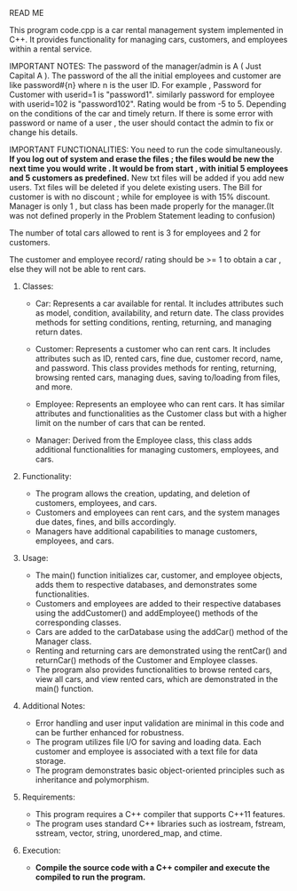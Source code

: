 READ ME

This program code.cpp is a car rental management system implemented in C++. It provides functionality for managing cars, customers, and employees within a rental service.

IMPORTANT NOTES:
The password of the manager/admin is A ( Just Capital A ).
The password of the all the initial employees and customer are like password#{n} where n is the user ID.
For example , Password for Customer with userid=1 is "password1".
similarly password for employee with userid=102 is "password102".
Rating would be from -5 to 5. Depending on the conditions of the car and timely return.
If there is some error with password or name of a user , the user should contact the admin to fix or change his details.

IMPORTANT FUNCTIONALITIES:
You need to run the code simultaneously.
**If you log out of system and erase the files ; the files would be new the next time you would write . It would be from start , with initial 5 employees and 5 customers as predefined.**
New txt files will be added if you add new users.
Txt files will be deleted if you delete existing users.
The Bill for customer is with no discount ; while for employee is with 15% discount.
Manager is only 1 , but class has been made properly for the manager.(It was not defined properly in the Problem Statement leading to confusion)

The number of total cars allowed to rent is 3 for employees and 2 for customers.

The customer and employee record/ rating should be >= 1 to obtain a car , else they will not be able to rent cars.




1. Classes:
   - Car: Represents a car available for rental. It includes attributes such as model, condition, availability, and return date. The class provides methods for setting conditions, renting, returning, and managing return dates.

   - Customer: Represents a customer who can rent cars. It includes attributes such as ID, rented cars, fine due, customer record, name, and password. This class provides methods for renting, returning, browsing rented cars, managing dues, saving to/loading from files, and more.

   - Employee: Represents an employee who can rent cars. It has similar attributes and functionalities as the Customer class but with a higher limit on the number of cars that can be rented.
     
   - Manager: Derived from the Employee class, this class adds additional functionalities for managing customers, employees, and cars.

2. Functionality:
   - The program allows the creation, updating, and deletion of customers, employees, and cars.
   - Customers and employees can rent cars, and the system manages due dates, fines, and bills accordingly.
   - Managers have additional capabilities to manage customers, employees, and cars.

3. Usage:
   - The main() function initializes car, customer, and employee objects, adds them to respective databases, and demonstrates some functionalities.
   - Customers and employees are added to their respective databases using the addCustomer() and addEmployee() methods of the corresponding classes.
   - Cars are added to the carDatabase using the addCar() method of the Manager class.
   - Renting and returning cars are demonstrated using the rentCar() and returnCar() methods of the Customer and Employee classes.
   - The program also provides functionalities to browse rented cars, view all cars, and view rented cars, which are demonstrated in the main() function.

4. Additional Notes:
   - Error handling and user input validation are minimal in this code and can be further enhanced for robustness.
   - The program utilizes file I/O for saving and loading data. Each customer and employee is associated with a text file for data storage.
   - The program demonstrates basic object-oriented principles such as inheritance and polymorphism.

5. Requirements:
   - This program requires a C++ compiler that supports C++11 features.
   - The program uses standard C++ libraries such as iostream, fstream, sstream, vector, string, unordered_map, and ctime.

6. Execution:
   - **Compile the source code with a C++ compiler and execute the compiled to run the program.**

